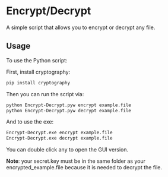 # Encrypt/Decrypt

A simple script that allows you to encrypt or decrypt any file.

## Usage

To use the Python script:

First, install cryptography:
```bash
pip install cryptography
```

Then you can run the script via:
```bash
python Encrypt-Decrypt.pyw encrypt example.file
python Encrypt-Decrypt.pyw decrypt example.file
```

And to use the exe:

```bash
Encrypt-Decrypt.exe encrypt example.file
Encrypt-Decrypt.exe decrypt example.file
```

You can double click any to open the GUI version.

**Note**: your secret.key must be in the same folder as your encrypted_example.file because it is needed to decrypt the file.